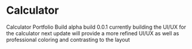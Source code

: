 # Calculator
Calculator Portfolio Build
alpha build 0.0.1
currently building the UI/UX for the calculator
next update will provide a more refined UI/UX as well as professional coloring and contrasting to the layout
